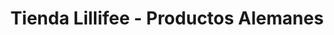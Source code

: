 ---
title: "Tienda Lillifee - Productos Alemanes"
url: /vitacura/tienda-lillifee-productos-alemanes/
shop: juguetes
---